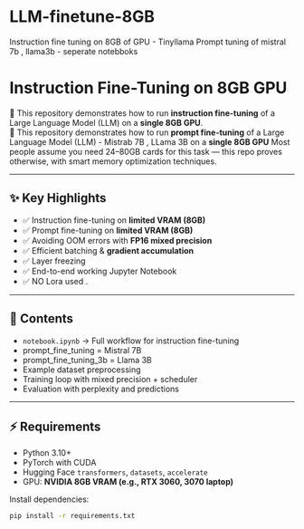 # LLM-finetune-8GB
Instruction fine tuning on 8GB of GPU - Tinyllama
Prompt tuning of mistral 7b , llama3b - seperate notebboks

# Instruction Fine-Tuning on 8GB GPU

🚀 This repository demonstrates how to run **instruction fine-tuning** of a Large Language Model (LLM) on a **single 8GB GPU**.  
🚀 This repository demonstrates how to run **prompt fine-tuning** of a Large Language Model (LLM) - Mistrab 7B , LLama 3B on a **single 8GB GPU**
Most people assume you need 24–80GB cards for this task — this repo proves otherwise, with smart memory optimization techniques.  

---

## ✨ Key Highlights
- ✅ Instruction fine-tuning on **limited VRAM (8GB)**
- ✅ Prompt fine-tuning on **limited VRAM (8GB)**
- ✅ Avoiding OOM errors with **FP16 mixed precision**  
- ✅ Efficient batching & **gradient accumulation**  
- ✅ Layer freezing   
- ✅ End-to-end working Jupyter Notebook
- ✅ NO Lora used . 

---

## 📂 Contents
- `notebook.ipynb` → Full workflow for instruction fine-tuning
- prompt_fine_tuning = Mistral 7B
- prompt_fine_tuning_3b = Llama 3B
- Example dataset preprocessing  
- Training loop with mixed precision + scheduler  
- Evaluation with perplexity and predictions  

---

## ⚡ Requirements
- Python 3.10+  
- PyTorch with CUDA  
- Hugging Face `transformers`, `datasets`, `accelerate`  
- GPU: **NVIDIA 8GB VRAM (e.g., RTX 3060, 3070 laptop)**  

Install dependencies:
```bash
pip install -r requirements.txt

